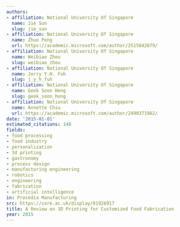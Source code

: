 ```yaml
---
authors:
- affiliation: National University Of Singapore
  name: Jie Sun
  slug: jie_sun
- affiliation: National University Of Singapore
  name: Zhuo Peng
  url: https://academic.microsoft.com/author/2515842879/
- affiliation: National University Of Singapore
  name: Weibiao Zhou
  slug: weibiao_zhou
- affiliation: National University Of Singapore
  name: Jerry Y.H. Fuh
  slug: j_y_h_fuh
- affiliation: National University Of Singapore
  name: Geok Soon Hong
  slug: geok_soon_hong
- affiliation: National University Of Singapore
  name: Annette Chiu
  url: https://academic.microsoft.com/author/2490371962/
date: '2015-01-01'
estimated_citations: 148
fields:
- food processing
- food industry
- personalization
- 3d printing
- gastronomy
- process design
- manufacturing engineering
- robotics
- engineering
- fabrication
- artificial intelligence
in: Procedia Manufacturing
src: https://core.ac.uk/display/81926917
title: A Review on 3D Printing for Customized Food Fabrication
year: 2015
---
```

